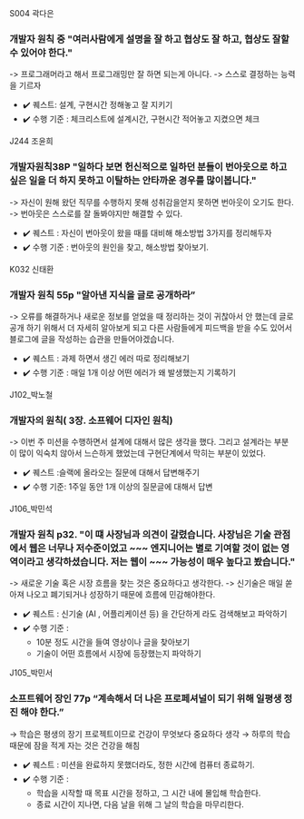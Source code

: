 S004 곽다은
### 개발자 원칙 중 "여러사람에게 설명을 잘 하고 협상도 잘 하고, 협상도 잘할 수 있어야 한다."

-> 프로그래머라고 해서 프로그래밍만 잘 하면 되는게 아니다.
-> 스스로 결정하는 능력을 기르자

- ✔️ 퀘스트: 설계, 구현시간 정해놓고 잘 지키기
- ✔️ 수행 기준 : 체크리스트에 설계시간, 구현시간 적어놓고 지켰으면 체크

J244 조윤희
### 개발자원칙38P "일하다 보면 헌신적으로 일하던 분들이 번아웃으로 하고싶은 일을 더 하지 못하고 이탈하는 안타까운 경우를 많이봅니다."

-> 자신이 원해 왔던 직무를 수행하지 못해 성취감을얻지 못하면 번아웃이 오기도 한다.
-> 번아웃은 스스로를 잘 돌봐야지만 해결할 수 있다.

- ✔️ 퀘스트 : 자신이 번아웃이 왔을 때를 대비해 해소방법 3가지를 정리해두자
- ✔️ 수행 기준 : 번아웃의 원인을 찾고, 해소방법 찾아보기. 

K032 신태환
### 개발자 원칙 55p "알아낸 지식을 글로 공개하라” 

-> 오류를 해결하거나 새로운 정보를 얻었을 때 정리하는 것이 귀찮아서 안 했는데 글로 공개 하기 위해서 더 자세히 알아보게 되고 다른 사람들에게 피드백을 받을 수도 있어서 블로그에 글을 작성하는 습관을 만들어야겠습니다.

- ✔️ 퀘스트 : 과제 하면서 생긴 에러 따로 정리해보기
- ✔️ 수행 기준 : 매일 1개 이상 어떤 에러가 왜 발생했는지 기록하기

J102_박노철
### 개발자의 원칙( 3장. 소프웨어 디자인 원칙) 

-> 이번 주 미션을 수행하면서 설계에 대해서 많은 생각을 했다. 그리고 설계라는 부분이 많이 익숙치 않아서 느슨하게 했었는데 구현단계에서 막히는 부분이 있었다.

- ✔️ 퀘스트 :슬랙에 올라오는 질문에 대해서 답변해주기 
- ✔️ 수행 기준: 1주일 동안 1개 이상의 질문글에 대해서 답변

J106_박민석
### 개발자 원칙 p32. "이 떄 사장님과 의견이 갈렸습니다. 사장님은 기술 관점에서 웹은 너무나 저수준이었고 ~~~ 엔지니어는 별로 기여할 것이 없는 영역이라고 생각하셨습니다. 저는 웹이 ~~~ 가능성이 매우 높다고 봤습니다."

-> 새로운 기술 혹은 시장 흐름을 찾는 것은 중요하다고 생각한다. 
-> 신기술은 매일 쏟아져 나오고 폐기되거나 성장하기 때문에 흐름에 민감해야한다.

- ✔️ 퀘스트 : 신기술 (AI , 어플리케이션 등) 을 간단하게 라도 검색해보고 파악하기
- ✔️ 수행 기준 :
  - 10분 정도 시간을 들여 영상이나 글을 찾아보기
  - 기술이 어떤 흐름에서 시장에 등장했는지 파악하기

J105_박민서
### 소프트웨어 장인 77p “계속해서 더 나은 프로페셔널이 되기 위해 일평생 정진 해야 한다.”

→ 학습은 평생의 장기 프로젝트이므로 건강이 무엇보다 중요하다 생각
→ 하루의 학습 때문에 잠을 적게 자는 것은 건강을 해침

- ✔️ 퀘스트 : 미션을 완료하지 못했더라도, 정한 시간에 컴퓨터 종료하기.
- ✔️ 수행 기준 :
  - 학습을 시작할 때 목표 시간을 정하고, 그 시간 내에 몰입해 학습한다.
  - 종료 시간이 지나면, 다음 날을 위해 그 날의 학습을 마무리한다.
